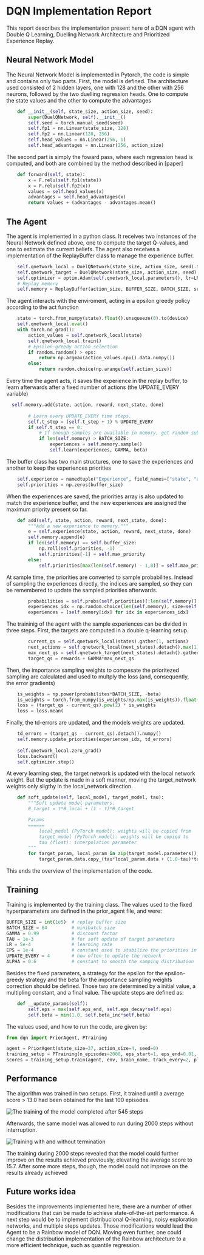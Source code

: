# DQN Implementation Report

This report describes the implementation present here of a DQN agent with Double Q Learning, Duelling Network Architecture and Prioritized Experience Replay.

## Neural Network Model

The Neural Network Model is implemented in Pytorch, the code is simple and contains only two parts. First, the model is defined. The architecture used consisted of 2 hidden layers, one with 128 and the other with 256 neurons, followed by the two duelling regression heads. One to compute the state values and the other to compute the advantages

```python
    def __init__(self, state_size, action_size, seed):
        super(DuelQNetwork, self).__init__()
        self.seed = torch.manual_seed(seed)
        self.fp1 = nn.Linear(state_size, 128)
        self.fp2 = nn.Linear(128, 256)
        self.head_values = nn.Linear(256, 1)
        self.head_advantages = nn.Linear(256, action_size)
```

 The second part is simply the foward pass, where each regression head is computed, and both are combined by the method described in [paper]

```python
    def forward(self, state):
        x = F.relu(self.fp1(state))
        x = F.relu(self.fp2(x))
        values = self.head_values(x)
        advantages = self.head_advantages(x)
        return values + (advantages - advantages.mean()
```

## The Agent

The agent is implemented in a python class. It receives two instances of the Neural Network defined above, one to compute the target Q-values, and one to estimate the current beliefs. The agent also receives a implementation of the ReplayBuffer class to manage the experience buffer.

```python
    self.qnetwork_local = DuelQNetwork(state_size, action_size, seed).to(device)
    self.qnetwork_target = DuelQNetwork(state_size, action_size, seed).to(device)
    self.optimizer = optim.Adam(self.qnetwork_local.parameters(), lr=LR)
    # Replay memory
    self.memory = ReplayBuffer(action_size, BUFFER_SIZE, BATCH_SIZE, seed)
```

The agent interacts with the enviroment, acting in a epsilon greedy policy according to the act function 

```python
    state = torch.from_numpy(state).float().unsqueeze(0).to(device)
    self.qnetwork_local.eval()
    with torch.no_grad():
        action_values = self.qnetwork_local(state)
        self.qnetwork_local.train()
        # Epsilon-greedy action selection
        if random.random() > eps:
            return np.argmax(action_values.cpu().data.numpy())
        else:
            return random.choice(np.arange(self.action_size))
```

Every time the agent acts, it saves the experience in the replay buffer, to learn afterwards after a fixed number of actions (the UPDATE_EVERY variable)

```python
  self.memory.add(state, action, reward, next_state, done)
        
        # Learn every UPDATE_EVERY time steps.
        self.t_step = (self.t_step + 1) % UPDATE_EVERY
        if self.t_step == 0:
            # If enough samples are available in memory, get random subset and learn
            if len(self.memory) > BATCH_SIZE:
                experiences = self.memory.sample()
                self.learn(experiences, GAMMA, beta)
```

The buffer class has two main structures, one to save the experiences and another to keep the experiences priorities

```python
    self.experience = namedtuple("Experience", field_names=["state", "action", "reward", "next_state", "done"])
    self.priorities = np.zeros(buffer_size)
```

When the experiences are saved, the priorities array is also updated to match the experience buffer, and the new experiences are assigned the maximum priority present so far.

```python
    def add(self, state, action, reward, next_state, done):
        """Add a new experience to memory."""
        e = self.experience(state, action, reward, next_state, done)
        self.memory.append(e)
        if len(self.memory) == self.buffer_size:
            np.roll(self.priorities, -1)
            self.priorities[-1] = self.max_priority
        else:
            self.priorities[max(len(self.memory) - 1,0)] = self.max_priorit
```

At sample time, the priorities are converted to sample probabilites. Instead of sampling the experiences directly, the indices are sampled, so they can be remembered to update the sampled priorities afterwards.

```python
        probabilities = self.probs(self.priorities)[:len(self.memory)]
        experiences_idx = np.random.choice(len(self.memory), size=self.batch_size, p=probabilities)
        experiences = [self.memory[idx] for idx in experiences_idx]
```

The traininig of the agent with the sample experiences can be divided in three steps. First, the targets are computed in a double q-learning setup.

```python
        current_qs = self.qnetwork_local(states).gather(1, actions)
        next_actions = self.qnetwork_local(next_states).detach().max(1)[1].unsqueeze(1)
        max_next_qs = self.qnetwork_target(next_states).detach().gather(1, next_actions)
        target_qs = rewards + GAMMA*max_next_qs
```

Then, the importance sampling weights to compesate the prioritezed sampling are calculated and used to multply the loss (and, consequently, the error gradients)

```python
    is_weights = np.power(probabilites*BATCH_SIZE, -beta)
    is_weights = torch.from_numpy(is_weights/np.max(is_weights)).float().to(device)
    loss = (target_qs - current_qs).pow(2) * is_weights
    loss = loss.mean(
```

Finally, the td-errors are updated, and the models weights are updated. 

```python
    td_errors = (target_qs - current_qs).detach().numpy()
    self.memory.update_priorities(experiences_idx, td_errors)
        
    self.qnetwork_local.zero_grad()
    loss.backward()
    self.optimizer.step()
```

At every learning step, the target network is updated with the local network weight. But the update is made in a soft manner, moving the target_network weights only sligthy in the local_network direction.

```python
    def soft_update(self, local_model, target_model, tau):
        """Soft update model parameters.
        θ_target = τ*θ_local + (1 - τ)*θ_target

        Params
        ======
            local_model (PyTorch model): weights will be copied from
            target_model (PyTorch model): weights will be copied to
            tau (float): interpolation parameter 
        """
        for target_param, local_param in zip(target_model.parameters(), local_model.parameters()):
            target_param.data.copy_(tau*local_param.data + (1.0-tau)*target_param.data
```

This ends the overview of the implementation of the code.

## Training

Training is implemented by the training class. The values used to the fixed hyperparameters are defined in the prior_agent file, and were:

```python
BUFFER_SIZE = int(1e5)  # replay buffer size
BATCH_SIZE = 64         # minibatch size
GAMMA = 0.99            # discount factor
TAU = 1e-3              # for soft update of target parameters
LR = 5e-4               # learning rate 
EPS = 1e-4              # constant used to stabilize the priorities in sampling
UPDATE_EVERY = 4        # how often to update the network
ALPHA = 0.6             # constant to smooth the samping distribution
```

Besides the fixed parameters, a strategy for the epsilon for the epsilon-greedy strategy and the beta for the importance sampling weights correction should be defined. Those two are determined by a initial value, a multipling constant, and a final value. The update steps are defined as:

```python
    def __update_params(self):
        self.eps = max(self.eps_end, self.eps_decay*self.eps)
        self.beta = min(1.0, self.beta_inc*self.beta)
```

The values used, and how to run the code, are given by:

```python
from dqn import PriorAgent, PTraining

agent = PriorAgent(state_size=37, action_size=4, seed=0)
training_setup = PTraining(n_episodes=2000, eps_start=1, eps_end=0.01, eps_decay=0.995, beta_start=0.4, beta_inc=1.002)
scores = training_setup.train(agent, env, brain_name, track_every=2, plot=True, weights='final.pth',success_thresh=20.)
```


## Performance

The algorithm was trained in two setups. First, it trained until a average score > 13.0 had been obtained for the last 100 episodes. 

![The training of the model completed after 545 steps](images/PrioritizedTerminated.png "Training of the DQN at the unity environment")

Afterwards, the same model was allowed to run during 2000 steps without interruption.


![Training with and without termination ](images/termination_comparison.png "Training with and without termination")

The training during 2000 steps revealed that the model could further improve on the results achieved previously, elevating the average score to 15.7. After some more steps, though, the model could not improve on the results already achieved

## Future works idea

Besides the improvements implemented here, there are a number of other modifications that can be made to achieve state-of-the-art performance. A next step would be to implement distribucional Q-learning, noisy exploration networks, and multiple steps updates. Those modifications would lead the Agent to be a Rainbow model of DQN. Moving even further, one could change the distribution implementation of the Rainbow architecture to a more efficient technique, such as quantile regression.







